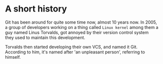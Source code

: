 # A short history #

Git has been around for quite some time now, almost 10 years now. In 2005, a group of developers working on a thing called `Linux kernel` among them a guy named Linus Torvalds, got annoyed by their version control system they used to maintain this development.

Torvalds then started developing their own VCS, and named it Git. According to him, it's named after 'an unpleasant person', referring to himself.
